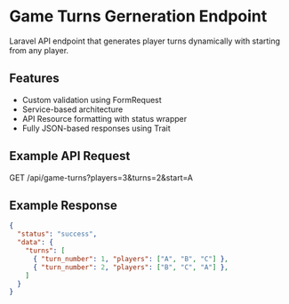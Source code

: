 # Game Turns Gerneration Endpoint

Laravel API endpoint that generates player turns dynamically with starting from any player.

## Features
- Custom validation using FormRequest
- Service-based architecture
- API Resource formatting with status wrapper
- Fully JSON-based responses using Trait

## Example API Request
GET /api/game-turns?players=3&turns=2&start=A

## Example Response
```json
{
  "status": "success",
  "data": {
    "turns": [
      { "turn_number": 1, "players": ["A", "B", "C"] },
      { "turn_number": 2, "players": ["B", "C", "A"] },
    ]
  }
}
